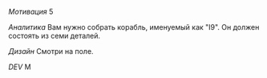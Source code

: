 *Мотивация*
5

*Аналитика*
Вам нужно собрать корабль, именуемый как "I9". Он должен состоять из семи деталей.

*Дизайн*
Смотри на поле.

*DEV*
M